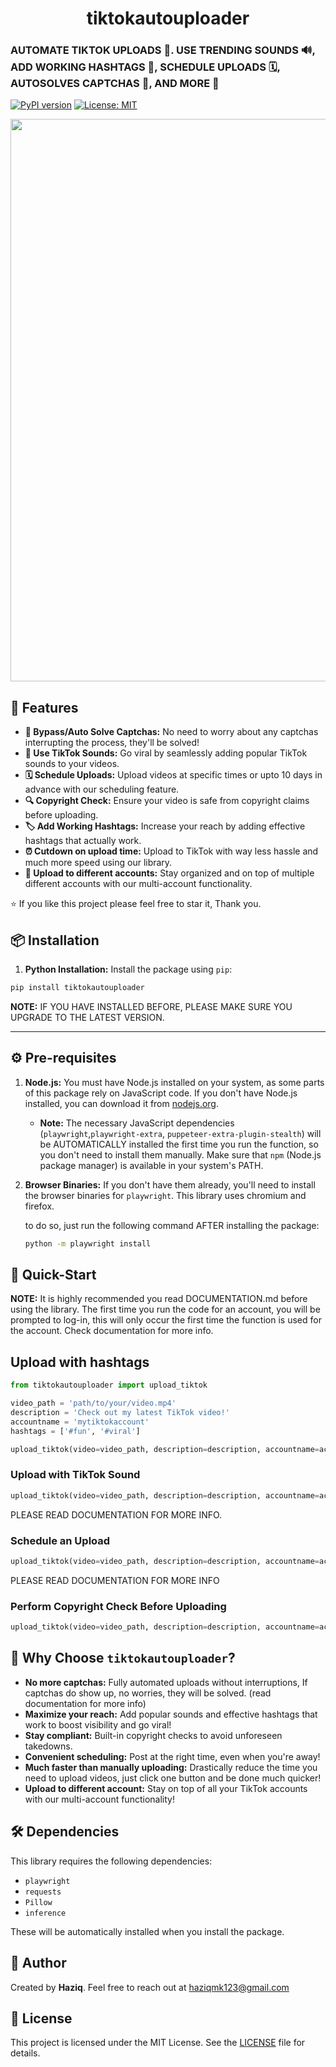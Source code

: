 <div align="center">
  <h1>tiktokautouploader</h1>
</div>


### AUTOMATE TIKTOK UPLOADS 🤖. USE TRENDING SOUNDS 🔊, ADD WORKING HASHTAGS 💯, SCHEDULE UPLOADS 🗓️, AUTOSOLVES CAPTCHAS 🧠, AND MORE 🎁

[![PyPI version](https://img.shields.io/pypi/v/tiktokautouploader.svg)](https://pypi.org/project/tiktokautouploader/)  [![License: MIT](https://img.shields.io/badge/License-MIT-yellow.svg)](https://opensource.org/licenses/MIT)

<p align="center">
  <img src="READMEimage/READMEGIF.gif" alt="" width="900"/>
</p>

## 🚀 Features

- **🔐 Bypass/Auto Solve Captchas:** No need to worry about any captchas interrupting the process, they'll be solved!
- **🎵 Use TikTok Sounds:** Go viral by seamlessly adding popular TikTok sounds to your videos.
- **🗓 Schedule Uploads:** Upload videos at specific times or upto 10 days in advance with our scheduling feature.
- **🔍 Copyright Check:** Ensure your video is safe from copyright claims before uploading.
- **🏷 Add Working Hashtags:** Increase your reach by adding effective hashtags that actually work.
- **⏰ Cutdown on upload time:** Upload to TikTok with way less hassle and much more speed using our library.
- **📝 Upload to different accounts:** Stay organized and on top of multiple different accounts with our multi-account functionality.

⭐️ If you like this project please feel free to star it, Thank you.

## 📦 Installation

1. **Python Installation:** Install the package using `pip`:

```bash
pip install tiktokautouploader
```

**NOTE:** IF YOU HAVE INSTALLED BEFORE, PLEASE MAKE SURE YOU UPGRADE TO THE LATEST VERSION.

---

## ⚙️ Pre-requisites

1. **Node.js:** You must have Node.js installed on your system, as some parts of this package rely on JavaScript code. If you don't have Node.js installed, you can download it from [nodejs.org](https://nodejs.org/).

   - **Note:** The necessary JavaScript dependencies (`playwright`,`playwright-extra`, `puppeteer-extra-plugin-stealth`) will be AUTOMATICALLY installed the first time you run the function, so you don't need to install them manually. Make sure that `npm` (Node.js package manager) is available in your system's PATH.


2. **Browser Binaries:** If you don't have them already, you'll need to install the browser binaries for `playwright`. This library uses chromium and firefox.

     to do so, just run the following command AFTER installing the package:
        
    ```bash
    python -m playwright install
    ```


## 📝 Quick-Start

**NOTE:** It is highly recommended you read DOCUMENTATION.md before using the library.
The first time you run the code for an account, you will be prompted to log-in, this will only occur the first time the function is used for the account. Check documentation for more info.

## Upload with hashtags

```python
from tiktokautouploader import upload_tiktok

video_path = 'path/to/your/video.mp4'
description = 'Check out my latest TikTok video!'
accountname = 'mytiktokaccount'
hashtags = ['#fun', '#viral']

upload_tiktok(video=video_path, description=description, accountname=accountname, hashtags=hashtags)

```

### Upload with TikTok Sound

```python
upload_tiktok(video=video_path, description=description, accountname=accountname, sound_name='trending_sound', sound_aud_vol='main')
```

PLEASE READ DOCUMENTATION FOR MORE INFO.

### Schedule an Upload

```python
upload_tiktok(video=video_path, description=description, accountname=accountname, schedule='03:10', day=11)
```

PLEASE READ DOCUMENTATION FOR MORE INFO

### Perform Copyright Check Before Uploading

```python
upload_tiktok(video=video_path, description=description, accountname=accountname, hashtags=hashtags, copyrightcheck=True)
```

## 🎯 Why Choose `tiktokautouploader`?

- **No more captchas:** Fully automated uploads without interruptions, If captchas do show up, no worries, they will be solved. (read documentation for more info)
- **Maximize your reach:** Add popular sounds and effective hashtags that work to boost visibility and go viral!
- **Stay compliant:** Built-in copyright checks to avoid unforeseen takedowns.
- **Convenient scheduling:** Post at the right time, even when you're away!
- **Much faster than manually uploading:** Drastically reduce the time you need to upload videos, just click one button and be done much quicker!
- **Upload to different account:** Stay on top of all your TikTok accounts with our multi-account functionality!

## 🛠 Dependencies

This library requires the following dependencies:

- `playwright`
- `requests`
- `Pillow`
- `inference`

These will be automatically installed when you install the package.

## 👤 Author

Created by **Haziq**. Feel free to reach out at [haziqmk123@gmail.com](mailto:haziqmk123@gmail.com)

## 📄 License

This project is licensed under the MIT License. See the [LICENSE](LICENSE.md) file for details.
